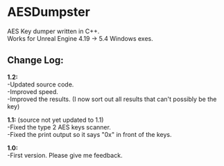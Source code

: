 # AESDumpster
AES Key dumper written in C++.<br>
Works for Unreal Engine 4.19 -> 5.4 Windows exes.

## Change Log:

**1.2:**  <br>
-Updated source code. <br>
-Improved speed. <br>
-Improved the results. (I now sort out all results that can't possibly be the key) <br>

**1.1:** (source not yet updated to 1.1) <br>
-Fixed the type 2 AES keys scanner. <br>
-Fixed the print output so it says "0x" in front of the keys. <br>

**1.0:** <br>
-First version. Please give me feedback. <br>
